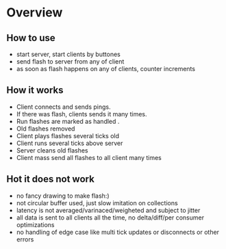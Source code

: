 # Overview

## How to use

- start server, start clients by buttones
- send flash to server from any of client
- as soon as flash happens on any of clients, counter increments

## How it works

- Client connects and sends pings.
- If there was flash, clients sends it many times.
- Run flashes are marked as handled .
- Old flashes removed
- Client plays flashes several ticks old
- Client runs several ticks above server
- Server cleans old flashes
- Client mass send all flashes to all client many times

## Hot it does not work

- no fancy drawing to make flash:)
- not circular buffer used, just slow imitation on collections
- latency is not averaged/varinaced/weigheted and subject to jitter
- all data is sent to all clients all the time, no delta/diff/per consumer optimizations
- no handling of edge case like multi tick updates or disconnects or other errors